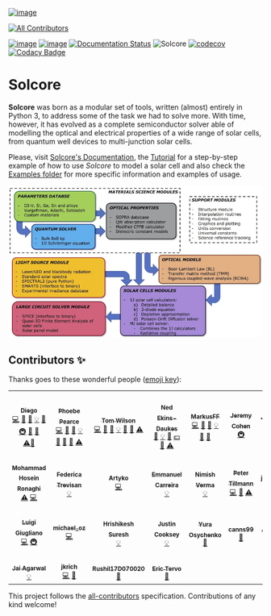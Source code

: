 [![image](https://mybinder.org/badge_logo.svg)](https://mybinder.org/v2/gh/qpv-research-group/solcore5/develop?urlpath=lab)
<!-- ALL-CONTRIBUTORS-BADGE:START - Do not remove or modify this section -->
[![All Contributors](https://img.shields.io/badge/all_contributors-25-orange.svg?style=flat-square)](#contributors-)
<!-- ALL-CONTRIBUTORS-BADGE:END -->
[![image](https://zenodo.org/badge/DOI/10.5281/zenodo.1185316.svg)](https://doi.org/10.5281/zenodo.1185316)
[![image](https://img.shields.io/badge/License-LGPLv3-blue.svg)](http://www.gnu.org/licenses/lgpl.html)
[![Documentation Status](http://readthedocs.org/projects/solcore5/badge/?version=latest)](http://solcore5.readthedocs.io/en/latest/?badge=latest)
![Solcore](https://github.com/qpv-research-group/solcore5/workflows/Solcore/badge.svg)
[![codecov](https://codecov.io/gh/qpv-research-group/solcore5/branch/develop/graph/badge.svg)](https://codecov.io/gh/qpv-research-group/solcore5)
[![Codacy Badge](https://api.codacy.com/project/badge/Grade/a1d2e6f702e64d878a67dcf85ce9b3b7)](https://app.codacy.com/gh/qpv-research-group/solcore5?utm_source=github.com&utm_medium=referral&utm_content=qpv-research-group/solcore5&utm_campaign=Badge_Grade_Settings)


Solcore
=======

**Solcore** was born as a modular set of tools, written (almost) entirely in Python 3, to address some of the task we had to solve more. With time, however, it has evolved as a complete semiconductor solver able of modelling the optical and electrical properties of a wide range of solar cells, from quantum well devices to multi-junction solar cells.

Please, visit [Solcore\'s Documentation](http://docs.solcore.solar), the [Tutorial](docs/source/Examples/tutorial.rst) for a step-by-step example of how to use *Solcore* to model a solar cell and also check the [Examples folder](examples) for more specific information and examples of usage.

![](docs/source/Infographics.jpg)

## Contributors ✨

Thanks goes to these wonderful people ([emoji key](https://allcontributors.org/docs/en/emoji-key)):

<!-- ALL-CONTRIBUTORS-LIST:START - Do not remove or modify this section -->
<!-- prettier-ignore-start -->
<!-- markdownlint-disable -->
<table>
  <tr>
    <td align="center"><a href="https://www.imperial.ac.uk/admin-services/ict/self-service/research-support/rcs/research-software-engineering/"><img src="https://avatars.githubusercontent.com/u/6095790?v=4?s=100" width="100px;" alt=""/><br /><sub><b>Diego</b></sub></a><br /><a href="https://github.com/qpv-research-group/solcore5/commits?author=dalonsoa" title="Code">💻</a> <a href="https://github.com/qpv-research-group/solcore5/issues?q=author%3Adalonsoa" title="Bug reports">🐛</a> <a href="https://github.com/qpv-research-group/solcore5/commits?author=dalonsoa" title="Documentation">📖</a> <a href="#example-dalonsoa" title="Examples">💡</a> <a href="#ideas-dalonsoa" title="Ideas, Planning, & Feedback">🤔</a> <a href="#infra-dalonsoa" title="Infrastructure (Hosting, Build-Tools, etc)">🚇</a> <a href="#maintenance-dalonsoa" title="Maintenance">🚧</a> <a href="https://github.com/qpv-research-group/solcore5/pulls?q=is%3Apr+reviewed-by%3Adalonsoa" title="Reviewed Pull Requests">👀</a> <a href="https://github.com/qpv-research-group/solcore5/commits?author=dalonsoa" title="Tests">⚠️</a><a href="#data-dalonsoa" title="Data">🔣</a></td>
    <td align="center"><a href="https://www.qpvgroup.org/phoebe-pearce"><img src="https://avatars.githubusercontent.com/u/25822065?v=4?s=100" width="100px;" alt=""/><br /><sub><b>Phoebe Pearce</b></sub></a><br /><a href="https://github.com/qpv-research-group/solcore5/commits?author=phoebe-p" title="Code">💻</a> <a href="https://github.com/qpv-research-group/solcore5/issues?q=author%3Aphoebe-p" title="Bug reports">🐛</a> <a href="https://github.com/qpv-research-group/solcore5/commits?author=phoebe-p" title="Documentation">📖</a> <a href="#example-phoebe-p" title="Examples">💡</a> <a href="#ideas-phoebe-p" title="Ideas, Planning, & Feedback">🤔</a> <a href="#maintenance-phoebe-p" title="Maintenance">🚧</a> <a href="https://github.com/qpv-research-group/solcore5/pulls?q=is%3Apr+reviewed-by%3Aphoebe-p" title="Reviewed Pull Requests">👀</a> <a href="https://github.com/qpv-research-group/solcore5/commits?author=phoebe-p" title="Tests">⚠️</a></td>
    <td align="center"><a href="https://github.com/twmwilson"><img src="https://avatars.githubusercontent.com/u/11062839?v=4?s=100" width="100px;" alt=""/><br /><sub><b>Tom Wilson</b></sub></a><br /><a href="https://github.com/qpv-research-group/solcore5/commits?author=twmwilson" title="Code">💻</a> <a href="https://github.com/qpv-research-group/solcore5/issues?q=author%3Atwmwilson" title="Bug reports">🐛</a> <a href="https://github.com/qpv-research-group/solcore5/commits?author=twmwilson" title="Documentation">📖</a> <a href="#example-twmwilson" title="Examples">💡</a> <a href="#ideas-twmwilson" title="Ideas, Planning, & Feedback">🤔</a> <a href="https://github.com/qpv-research-group/solcore5/pulls?q=is%3Apr+reviewed-by%3Atwmwilson" title="Reviewed Pull Requests">👀</a> <a href="https://github.com/qpv-research-group/solcore5/commits?author=twmwilson" title="Tests">⚠️</a></td>
    <td align="center"><a href="http://www.qpvgroup.org"><img src="https://avatars.githubusercontent.com/u/128552?v=4?s=100" width="100px;" alt=""/><br /><sub><b>Ned Ekins-Daukes</b></sub></a><br /><a href="https://github.com/qpv-research-group/solcore5/commits?author=iclned" title="Documentation">📖</a> <a href="#example-iclned" title="Examples">💡</a> <a href="#ideas-iclned" title="Ideas, Planning, & Feedback">🤔</a> <a href="#financial-iclned" title="Financial">💵</a> <a href="https://github.com/qpv-research-group/solcore5/pulls?q=is%3Apr+reviewed-by%3Aiclned" title="Reviewed Pull Requests">👀</a> <a href="https://github.com/qpv-research-group/solcore5/commits?author=iclned" title="Tests">⚠️</a></td>
    <td align="center"><a href="https://github.com/MarkusFF"><img src="https://avatars.githubusercontent.com/u/1842361?v=4?s=100" width="100px;" alt=""/><br /><sub><b>MarkusFF</b></sub></a><br /><a href="https://github.com/qpv-research-group/solcore5/commits?author=MarkusFF" title="Code">💻</a> <a href="https://github.com/qpv-research-group/solcore5/issues?q=author%3AMarkusFF" title="Bug reports">🐛</a> <a href="https://github.com/qpv-research-group/solcore5/commits?author=MarkusFF" title="Documentation">📖</a> <a href="#example-MarkusFF" title="Examples">💡</a> <a href="#ideas-MarkusFF" title="Ideas, Planning, & Feedback">🤔</a> <a href="#design-MarkusFF" title="Design">🎨</a></td>
    <td align="center"><a href="https://github.com/jcohen02"><img src="https://avatars.githubusercontent.com/u/8027703?v=4?s=100" width="100px;" alt=""/><br /><sub><b>Jeremy Cohen</b></sub></a><br /><a href="#infra-jcohen02" title="Infrastructure (Hosting, Build-Tools, etc)">🚇</a></td>
    <td align="center"><a href="https://github.com/PieceMaker"><img src="https://avatars.githubusercontent.com/u/4616735?v=4?s=100" width="100px;" alt=""/><br /><sub><b>Jonathan Adams</b></sub></a><br /><a href="https://github.com/qpv-research-group/solcore5/commits?author=PieceMaker" title="Tests">⚠️</a> <a href="https://github.com/qpv-research-group/solcore5/pulls?q=is%3Apr+reviewed-by%3APieceMaker" title="Reviewed Pull Requests">👀</a></td>
  </tr>
  <tr>
    <td align="center"><a href="https://github.com/mhrownaghi"><img src="https://avatars.githubusercontent.com/u/56091044?v=4?s=100" width="100px;" alt=""/><br /><sub><b>Mohammad Hosein Ronaghi</b></sub></a><br /><a href="https://github.com/qpv-research-group/solcore5/commits?author=mhrownaghi" title="Tests">⚠️</a> <a href="https://github.com/qpv-research-group/solcore5/commits?author=mhrownaghi" title="Code">💻</a></td>
    <td align="center"><a href="https://github.com/federikovi"><img src="https://avatars.githubusercontent.com/u/17218213?v=4?s=100" width="100px;" alt=""/><br /><sub><b>Federica Trevisan</b></sub></a><br /><a href="#example-federikovi" title="Examples">💡</a></td>
    <td align="center"><a href="https://github.com/Artyko"><img src="https://avatars.githubusercontent.com/u/30906495?v=4?s=100" width="100px;" alt=""/><br /><sub><b>Artyko</b></sub></a><br /><a href="https://github.com/qpv-research-group/solcore5/commits?author=Artyko" title="Code">💻</a></td>
    <td align="center"><a href="https://github.com/emmanuel-carreira"><img src="https://avatars.githubusercontent.com/u/30865344?v=4?s=100" width="100px;" alt=""/><br /><sub><b>Emmanuel Carreira</b></sub></a><br /><a href="#example-emmanuel-carreira" title="Examples">💡</a></td>
    <td align="center"><a href="https://nimishverma.medium.com/"><img src="https://avatars.githubusercontent.com/u/17747722?v=4?s=100" width="100px;" alt=""/><br /><sub><b>Nimish Verma</b></sub></a><br /><a href="#example-NimishVerma" title="Examples">💡</a></td>
    <td align="center"><a href="https://github.com/P-Tillmann"><img src="https://avatars.githubusercontent.com/u/23280737?v=4?s=100" width="100px;" alt=""/><br /><sub><b>Peter Tillmann</b></sub></a><br /><a href="https://github.com/qpv-research-group/solcore5/commits?author=P-Tillmann" title="Code">💻</a> <a href="https://github.com/qpv-research-group/solcore5/issues?q=author%3AP-Tillmann" title="Bug reports">🐛</a> <a href="https://github.com/qpv-research-group/solcore5/commits?author=P-Tillmann" title="Tests">⚠️</a></td>
    <td align="center"><a href="https://github.com/jmllorens"><img src="https://avatars.githubusercontent.com/u/1357438?v=4?s=100" width="100px;" alt=""/><br /><sub><b>jmllorens</b></sub></a><br /><a href="https://github.com/qpv-research-group/solcore5/commits?author=jmllorens" title="Code">💻</a> <a href="https://github.com/qpv-research-group/solcore5/issues?q=author%3Ajmllorens" title="Bug reports">🐛</a> <a href="https://github.com/qpv-research-group/solcore5/commits?author=jmllorens" title="Tests">⚠️</a></td>
  </tr>
  <tr>
    <td align="center"><a href="https://github.com/Abelarm"><img src="https://avatars.githubusercontent.com/u/6976921?v=4?s=100" width="100px;" alt=""/><br /><sub><b>Luigi Giugliano</b></sub></a><br /><a href="https://github.com/qpv-research-group/solcore5/commits?author=Abelarm" title="Code">💻</a> <a href="#infra-Abelarm" title="Infrastructure (Hosting, Build-Tools, etc)">🚇</a></td>
    <td align="center"><a href="https://github.com/MichaelNOz"><img src="https://avatars.githubusercontent.com/u/39320219?v=4?s=100" width="100px;" alt=""/><br /><sub><b>michael_oz</b></sub></a><br /><a href="https://github.com/qpv-research-group/solcore5/commits?author=MichaelNOz" title="Code">💻</a></td>
    <td align="center"><a href="https://www.linkedin.com/in/hrishikesh-suresh-881020136"><img src="https://avatars.githubusercontent.com/u/30840337?v=4?s=100" width="100px;" alt=""/><br /><sub><b>Hrishikesh Suresh</b></sub></a><br /><a href="#example-hrishikeshSuresh" title="Examples">💡</a></td>
    <td align="center"><a href="https://github.com/jscooksey"><img src="https://avatars.githubusercontent.com/u/18700514?v=4?s=100" width="100px;" alt=""/><br /><sub><b>Justin Cooksey</b></sub></a><br /><a href="#example-jscooksey" title="Examples">💡</a></td>
    <td align="center"><a href="https://github.com/yuriy-os"><img src="https://avatars.githubusercontent.com/u/12021598?v=4?s=100" width="100px;" alt=""/><br /><sub><b>Yura Osychenko</b></sub></a><br /><a href="#design-yuriy-os" title="Design">🎨</a></td>
    <td align="center"><a href="https://github.com/canns99"><img src="https://avatars.githubusercontent.com/u/70144228?v=4?s=100" width="100px;" alt=""/><br /><sub><b>canns99</b></sub></a><br /><a href="https://github.com/qpv-research-group/solcore5/issues?q=author%3Acanns99" title="Bug reports">🐛</a></td>
    <td align="center"><a href="https://github.com/AndiPOz"><img src="https://avatars.githubusercontent.com/u/66819562?v=4?s=100" width="100px;" alt=""/><br /><sub><b>AndiPOz</b></sub></a><br /><a href="https://github.com/qpv-research-group/solcore5/issues?q=author%3AAndiPOz" title="Bug reports">🐛</a></td>
  </tr>
  <tr>
    <td align="center"><a href="http://jaib.home.blog"><img src="https://avatars.githubusercontent.com/u/31744868?v=4?s=100" width="100px;" alt=""/><br /><sub><b>Jai Agarwal</b></sub></a><br /><a href="#example-jaibhageria" title="Examples">💡</a></td>
    <td align="center"><a href="https://github.com/jkrich"><img src="https://avatars.githubusercontent.com/u/29390895?v=4?s=100" width="100px;" alt=""/><br /><sub><b>jkrich</b></sub></a><br /><a href="https://github.com/qpv-research-group/solcore5/commits?author=jkrich" title="Code">💻</a> <a href="https://github.com/qpv-research-group/solcore5/issues?q=author%3Ajkrich" title="Bug reports">🐛</a></td>
    <td align="center"><a href="https://github.com/Rushil17D070020"><img src="https://avatars.githubusercontent.com/u/89643859?v=4?s=100" width="100px;" alt=""/><br /><sub><b>Rushil17D070020</b></sub></a><br /><a href="https://github.com/qpv-research-group/solcore5/issues?q=author%3ARushil17D070020" title="Bug reports">🐛</a></td>
    <td align="center"><a href="https://github.com/etervo"><img src="https://avatars.githubusercontent.com/u/51174646?v=4?s=100" width="100px;" alt=""/><br /><sub><b>Eric Tervo</b></sub></a><br /><a href="https://github.com/qpv-research-group/solcore5/issues?q=author%3Aetervo" title="Bug reports">🐛</a></td>
  </tr>
</table>

<!-- markdownlint-restore -->
<!-- prettier-ignore-end -->

<!-- ALL-CONTRIBUTORS-LIST:END -->

This project follows the [all-contributors](https://github.com/all-contributors/all-contributors) specification. Contributions of any kind welcome!
